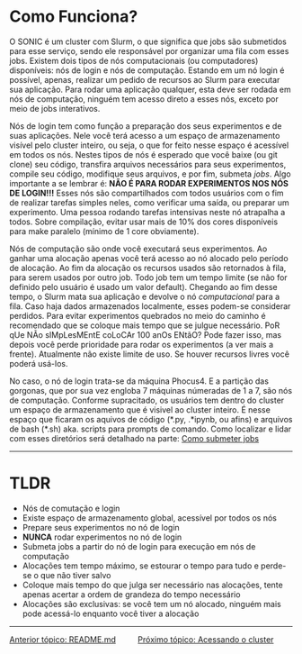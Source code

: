 # Como Funciona?

O SONIC é um cluster com Slurm, o que significa que jobs são submetidos para esse serviço, sendo ele responsável por organizar uma fila com esses jobs. Existem dois tipos de nós computacionais (ou computadores) disponíveis: nós de login e nós de computação. 
Estando em um nó login é possível, apenas, realizar um pedido de recursos ao Slurm para executar sua aplicação. Para rodar uma aplicação qualquer, esta deve ser rodada em nós de computação, ninguém tem acesso direto a esses nós, exceto por meio de jobs interativos. 

Nós de login tem como função a preparação dos seus experimentos e de suas aplicações. Nele você terá acesso a um espaço de armazenamento visível pelo cluster inteiro, ou seja, o que for feito nesse espaço é acessível em todos os nós. Nestes tipos de nós é esperado que você baixe (ou git clone) seu código, transfira arquivos necessários para seus experimentos, compile seu código, modifique seus arquivos, e por fim, submeta *jobs*. Algo importante a se lembrar é: **NÃO É PARA RODAR EXPERIMENTOS NOS NÓS DE LOGIN!!!** Esses nós são compartilhados com todos usuários com o fim de realizar tarefas simples neles, como verificar uma saída, ou preparar um experimento. Uma pessoa rodando tarefas intensivas neste nó atrapalha a todos. Sobre compilação, evitar usar mais de 10% dos cores disponíveis para make paralelo (mínimo de 1 core obviamente).

Nós de computação são onde você executará seus experimentos. Ao ganhar uma alocação apenas você terá acesso ao nó alocado pelo período de alocação. Ao fim da alocação os recursos usados são retornados à fila, para serem usados por outro job. Todo job tem um tempo limite (se não for definido pelo usuário é usado um valor default). Chegando ao fim desse tempo, o Slurm mata sua aplicação e devolve o nó *computacional* para a fila. Caso haja dados armazenados localmente, esses podem-se considerar perdidos. Para evitar experimentos quebrados no meio do caminho é recomendado que se coloque mais tempo que se julgue necessário. PoR qUe NÃo sIMpLesMEntE coLoCAr 100 anOs ENtãO? Pode fazer isso, mas depois você perde prioridade para rodar os experimentos (a ver mais a frente). Atualmente não existe limite de uso. Se houver recursos livres você poderá usá-los.

No caso, o nó de login trata-se da máquina Phocus4. E a partição das gorgonas, que por sua vez engloba 7 máquinas númeradas de 1 a 7, são nós de computação. Conforme supracitado, os usuários tem dentro do cluster um espaço de armazenamento que é visivel ao cluster inteiro. É nesse espaço que ficaram os aquivos de código (\*.py, .\*ipynb, ou afins) e arquivos de bash (\*.sh) aka. scripts para prompts de comando. Como localizar e lidar com esses diretórios será detalhado na parte: [Como submeter jobs](submissao-slurm.md)

___

# TLDR
 - Nós de comutação e login
 - Existe espaço de armazenamento global, acessível por todos os nós
 - Prepare seus experimentos no nó de login
 - **NUNCA** rodar experimentos no nó de login
 - Submeta jobs a partir do nó de login para execução em nós de computação
 - Alocações tem tempo máximo, se estourar o tempo para tudo e perde-se o que não tiver salvo
 - Coloque mais tempo do que julga ser necessário nas alocações, tente apenas acertar a ordem de grandeza do tempo necessário
 - Alocações são exclusivas: se você tem um nó alocado, ninguém mais pode acessá-lo enquanto você tiver a alocação

___


[Anterior tópico: README.md](../README.md)
&nbsp;&nbsp;&nbsp;&nbsp;&nbsp;&nbsp;&nbsp;&nbsp;
[Próximo tópico: Acessando o cluster](acesso.md)

